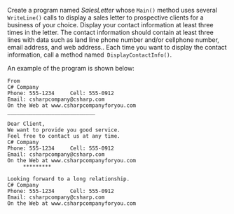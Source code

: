 Create a program named *SalesLetter* whose `Main()` method uses several
`WriteLine()` calls to display a sales letter to prospective clients for a business of your choice. Display your contact information at least three times in the letter. The contact information should contain at least three lines with data such as land line phone number and/or cellphone number, email address, and web address.. Each time you want to display the contact information, call a method named` DisplayContactInfo()`.

An example of the program is shown below:

```
From
C# Company
Phone: 555-1234     Cell: 555-0912
Email: csharpcompany@csharp.com
On the Web at www.csharpcompanyforyou.com
____________________________

Dear Client,
We want to provide you good service.
Feel free to contact us at any time.
C# Company
Phone: 555-1234     Cell: 555-0912
Email: csharpcompany@csharp.com
On the Web at www.csharpcompanyforyou.com
     *********

Looking forward to a long relationship.
C# Company
Phone: 555-1234     Cell: 555-0912
Email: csharpcompany@csharp.com
On the Web at www.csharpcompanyforyou.com

```

